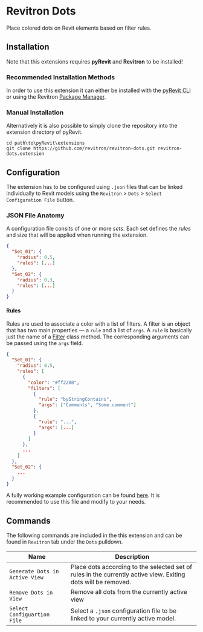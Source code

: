 # Revitron Dots

Place colored dots on Revit elements based on filter rules.


## Installation

Note that this extensions requires **pyRevit** and **Revitron** to be installed!

### Recommended Installation Methods

In order to use this extension it can either be installed with the [pyRevit CLI](https://www.notion.so/Manage-pyRevit-extensions-fa853768e94240b5b59803e5d7171be3) or using the Revitron [Package Manager](https://revitron-ui.readthedocs.io/en/latest/tools/rpm.html).

### Manual Installation

Alternatively it is also possible to simply clone the repository into the extension directory of pyRevit.

~~~
cd path\to\pyRevit\extensions
git clone https://github.com/revitron/revitron-dots.git revitron-dots.extension
~~~

## Configuration

The extension has to be configured using `.json` files that can be linked individually to Revit models using the 
`Revitron` > `Dots` > `Select Configuration File` button.

### JSON File Anatomy

A configuration file consits of one or more *sets*. Each set defines the *rules* and size that will be applied when running the extension.

~~~json
{
  "Set_01": {
    "radius": 0.5,
    "rules": [...]
  },
  "Set_02": {
    "radius": 0.3,
    "rules": [...]
  }
}
~~~

#### Rules

Rules are used to associate a color with a list of filters. A filter is an object that has two main properties &mdash; a `rule` and a list of `args`. A `rule` is basically just the name of a [Filter](https://revitron.readthedocs.io/en/latest/revitron.filter.html#revitron.filter.Filter) class method. The corresponding arguments can be passed using the `args` field.

~~~json
{
  "Set_01": {
    "radius": 0.5,
    "rules": [
      {
        "color": "#ff2288",
        "filters": [
          {
            "rule": "byStringContains",
            "args": ["Comments", "Some comment"]
          },
          {
            "rule": "...",
            "args": [...]
          }
        ]
      },
      ...
    ]
  },
  "Set_02": {
    ...
  }
}
~~~

A fully working example configuration can be found [here](https://github.com/revitron/revitron-dots/blob/master/example/config.json). It is recommended to use this file and modify to your needs.

## Commands

The following commands are included in the this extension and can be found in `Revitron` tab under the `Dots` pulldown.

| Name | Description |
| --- | --- |
| `Generate Dots in Active View` | Place dots according to the selected set of rules in the currently active view. Exiting dots will be removed. |
| `Remove Dots in View` | Remove all dots from the currently active view |
| `Select Configuartion File` | Select a `.json` configuration file to be linked to your currently active model. |
